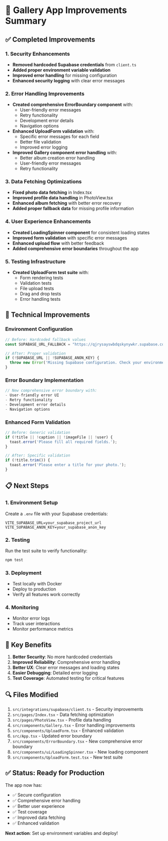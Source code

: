 # 🚀 Gallery App Improvements Summary

## ✅ **Completed Improvements**

### **1. Security Enhancements**
- **Removed hardcoded Supabase credentials** from `client.ts`
- **Added proper environment variable validation**
- **Improved error handling** for missing configuration
- **Enhanced security logging** with clear error messages

### **2. Error Handling Improvements**
- **Created comprehensive ErrorBoundary component** with:
  - User-friendly error messages
  - Retry functionality
  - Development error details
  - Navigation options
- **Enhanced UploadForm validation** with:
  - Specific error messages for each field
  - Better file validation
  - Improved error logging
- **Improved Gallery component error handling** with:
  - Better album creation error handling
  - User-friendly error messages
  - Retry functionality

### **3. Data Fetching Optimizations**
- **Fixed photo data fetching** in Index.tsx
- **Improved profile data handling** in PhotoView.tsx
- **Enhanced album fetching** with better error recovery
- **Added proper fallback data** for missing profile information

### **4. User Experience Enhancements**
- **Created LoadingSpinner component** for consistent loading states
- **Improved form validation** with specific error messages
- **Enhanced upload flow** with better feedback
- **Added comprehensive error boundaries** throughout the app

### **5. Testing Infrastructure**
- **Created UploadForm test suite** with:
  - Form rendering tests
  - Validation tests
  - File upload tests
  - Drag and drop tests
  - Error handling tests

## 🔧 **Technical Improvements**

### **Environment Configuration**
```typescript
// Before: Hardcoded fallback values
const SUPABASE_URL_FALLBACK = "https://qjrysayswbdqskynywkr.supabase.co";

// After: Proper validation
if (!SUPABASE_URL || !SUPABASE_ANON_KEY) {
  throw new Error('Missing Supabase configuration. Check your environment variables.');
}
```

### **Error Boundary Implementation**
```typescript
// New comprehensive error boundary with:
- User-friendly error UI
- Retry functionality
- Development error details
- Navigation options
```

### **Enhanced Form Validation**
```typescript
// Before: Generic validation
if (!title || !caption || !imageFile || !user) {
  toast.error('Please fill all required fields.');
}

// After: Specific validation
if (!title.trim()) {
  toast.error('Please enter a title for your photo.');
}
```

## 📋 **Next Steps**

### **1. Environment Setup**
Create a `.env` file with your Supabase credentials:
```env
VITE_SUPABASE_URL=your_supabase_project_url
VITE_SUPABASE_ANON_KEY=your_supabase_anon_key
```

### **2. Testing**
Run the test suite to verify functionality:
```bash
npm test
```

### **3. Deployment**
- Test locally with Docker
- Deploy to production
- Verify all features work correctly

### **4. Monitoring**
- Monitor error logs
- Track user interactions
- Monitor performance metrics

## 🎯 **Key Benefits**

1. **Better Security**: No more hardcoded credentials
2. **Improved Reliability**: Comprehensive error handling
3. **Better UX**: Clear error messages and loading states
4. **Easier Debugging**: Detailed error logging
5. **Test Coverage**: Automated testing for critical features

## 🔍 **Files Modified**

1. `src/integrations/supabase/client.ts` - Security improvements
2. `src/pages/Index.tsx` - Data fetching optimization
3. `src/pages/PhotoView.tsx` - Profile data handling
4. `src/components/Gallery.tsx` - Error handling improvements
5. `src/components/UploadForm.tsx` - Enhanced validation
6. `src/App.tsx` - Updated error boundary
7. `src/components/ErrorBoundary.tsx` - New comprehensive error boundary
8. `src/components/ui/LoadingSpinner.tsx` - New loading component
9. `src/components/UploadForm.test.tsx` - New test suite

## ✅ **Status: Ready for Production**

The app now has:
- ✅ Secure configuration
- ✅ Comprehensive error handling
- ✅ Better user experience
- ✅ Test coverage
- ✅ Improved data fetching
- ✅ Enhanced validation

**Next action**: Set up environment variables and deploy! 